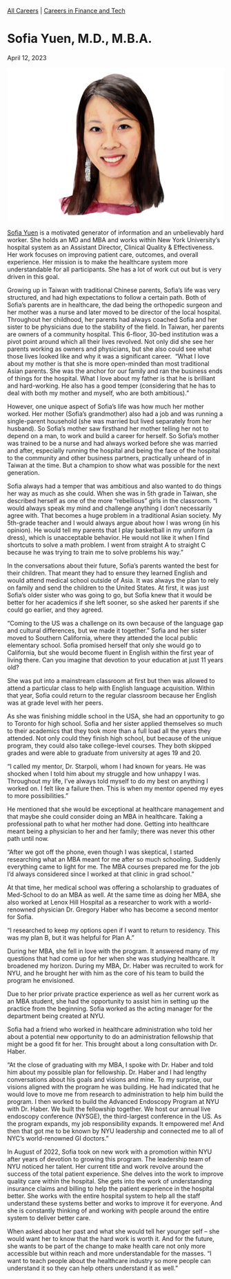 [//]: # (title: Sofia Yuen, M.D., M.B.A.)
[//]: # (url: https://madamambition.com/sofia-yuen/)
[//]: # (filename: sofia-yuen.md)
[//]: # (main_image: /articles/images/51_Sofia-Yuen-scaled.jpg)

[All Careers](https://madamambition.com/category/career-stories/all-careers/) | [Careers in Finance and Tech](https://madamambition.com/category/career-stories/careers-in-finance-and-tech/)

Sofia Yuen, M.D., M.B.A.
========================

April 12, 2023

![Sofia Yuen MD MBA](/articles/images/51_Sofia-Yuen-scaled.jpg "Sofia Yuen MD MBA")

[Sofia Yuen](https://www.linkedin.com/in/sofia-yuen-md-mba-8984a4105/) is a motivated generator of information and an unbelievably hard worker. She holds an MD and MBA and works within New York University’s hospital system as an Assistant Director, Clinical Quality & Effectiveness. Her work focuses on improving patient care, outcomes, and overall experience. Her mission is to make the healthcare system more understandable for all participants. She has a lot of work cut out but is very driven in this goal.

Growing up in Taiwan with traditional Chinese parents, Sofia’s life was very structured, and had high expectations to follow a certain path. Both of Sofia’s parents are in healthcare, the dad being the orthopedic surgeon and her mother was a nurse and later moved to be director of the local hospital. Throughout her childhood, her parents had always coached Sofia and her sister to be physicians due to the stability of the field. In Taiwan, her parents are owners of a community hospital. This 6-floor, 30-bed institution was a pivot point around which all their lives revolved. Not only did she see her parents working as owners and physicians, but she also could see what those lives looked like and why it was a significant career.  “What I love about my mother is that she is more open-minded than most traditional Asian parents. She was the anchor for our family and ran the business ends of things for the hospital. What I love about my father is that he is brilliant and hard-working. He also has a good temper (considering that he has to deal with both my mother and myself, who are both ambitious).”

However, one unique aspect of Sofia’s life was how much her mother worked. Her mother (Sofia’s grandmother) also had a job and was running a single-parent household (she was married but lived separately from her husband). So Sofia’s mother saw firsthand her mother telling her not to depend on a man, to work and build a career for herself. So Sofia’s mother was trained to be a nurse and had always worked before she was married and after, especially running the hospital and being the face of the hospital to the community and other business partners, practically unheard of in Taiwan at the time. But a champion to show what was possible for the next generation.

Sofia always had a temper that was ambitious and also wanted to do things her way as much as she could. When she was in 5th grade in Taiwan, she described herself as one of the more “rebellious” girls in the classroom. “I would always speak my mind and challenge anything I don’t necessarily agree with. That becomes a huge problem in a traditional Asian society. My 5th-grade teacher and I would always argue about how I was wrong (in his opinion). He would tell my parents that I play basketball in my uniform (a dress), which is unacceptable behavior. He would not like it when I find shortcuts to solve a math problem. I went from straight A to straight C because he was trying to train me to solve problems his way.”

In the conversations about their future, Sofia’s parents wanted the best for their children. That meant they had to ensure they learned English and would attend medical school outside of Asia. It was always the plan to rely on family and send the children to the United States. At first, it was just Sofia’s older sister who was going to go, but Sofia knew that it would be better for her academics if she left sooner, so she asked her parents if she could go earlier, and they agreed.

“Coming to the US was a challenge on its own because of the language gap and cultural differences, but we made it together.” Sofia and her sister moved to Southern California, where they attended the local public elementary school. Sofia promised herself that only she would go to California, but she would become fluent in English within the first year of living there. Can you imagine that devotion to your education at just 11 years old?

She was put into a mainstream classroom at first but then was allowed to attend a particular class to help with English language acquisition. Within that year, Sofia could return to the regular classroom because her English was at grade level with her peers.

As she was finishing middle school in the USA, she had an opportunity to go to Toronto for high school. Sofia and her sister applied themselves so much to their academics that they took more than a full load all the years they attended. Not only could they finish high school, but because of the unique program, they could also take college-level courses. They both skipped grades and were able to graduate from university at ages 19 and 20.

“I called my mentor, Dr. Starpoli, whom I had known for years. He was shocked when I told him about my struggle and how unhappy I was. Throughout my life, I’ve always told myself to do my best on anything I worked on. I felt like a failure then. This is when my mentor opened my eyes to more possibilities.”

He mentioned that she would be exceptional at healthcare management and that maybe she could consider doing an MBA in healthcare. Taking a professional path to what her mother had done. Getting into healthcare meant being a physician to her and her family; there was never this other path until now.

“After we got off the phone, even though I was skeptical, I started researching what an MBA meant for me after so much schooling. Suddenly everything came to light for me. The MBA courses prepared me for the job I’d always considered since I worked at that clinic in grad school.”

At that time, her medical school was offering a scholarship to graduates of Med-School to do an MBA as well. At the same time as doing her MBA, she also worked at Lenox Hill Hospital as a researcher to work with a world-renowned physician Dr. Gregory Haber who has become a second mentor for Sofia.

“I researched to keep my options open if I want to return to residency. This was my plan B, but it was helpful for Plan A.”

During her MBA, she fell in love with the program. It answered many of my questions that had come up for her when she was studying healthcare. It broadened my horizon. During my MBA, Dr. Haber was recruited to work for NYU, and he brought her with him as the core of his team to build the program he envisioned. 

Due to her prior private practice experience as well as her current work as an MBA student, she had the opportunity to assist him in setting up the practice from the beginning. Sofia worked as the acting manager for the department being created at NYU. 

Sofia had a friend who worked in healthcare administration who told her about a potential new opportunity to do an administration fellowship that might be a good fit for her. This brought about a long consultation with Dr. Haber. 

“At the close of graduating with my MBA, I spoke with Dr. Haber and told him about my possible plan for fellowship. Dr. Haber and I had lengthy conversations about his goals and visions and mine. To my surprise, our visions aligned with the program he was building. He had indicated that he would love to move me from research to administration to help him build the program. I then worked to build the Advanced Endoscopy Program at NYU with Dr. Haber. We built the fellowship together. We host our annual live endoscopy conference (NYSGE), the third-largest conference in the US. As the program expands, my job responsibility expands. It empowered me! And then that got me to be known by NYU leadership and connected me to all of NYC’s world-renowned GI doctors.”

In August of 2022, Sofia took on new work with a promotion within NYU after years of devotion to growing this program. The leadership team of NYU noticed her talent. Her current title and work revolve around the success of the total patient experience. She delves into the work to improve quality care within the hospital. She gets into the work of understanding insurance claims and billing to help the patient experience in the hospital better. She works with the entire hospital system to help all the staff understand these systems better and works to improve it for everyone. And she is constantly thinking of and working with people around the entire system to deliver better care. 

When asked about her past and what she would tell her younger self – she would want her to know that the hard work is worth it. And for the future, she wants to be part of the change to make health care not only more accessible but within reach and more understandable for the masses. “I want to teach people about the healthcare industry so more people can understand it so they can help others understand it as well.”